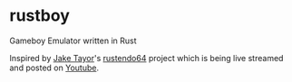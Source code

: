 # rustboy
Gameboy Emulator written in Rust

Inspired by [Jake Tayor][1]'s [rustendo64][2] project which is being live streamed and posted on [Youtube][3].

[1]: https://twitter.com/ferristweetsnow
[2]: https://github.com/yupferris/rustendo64
[3]: https://www.youtube.com/channel/UC4mpLlHn0FOekNg05yCnkzQ/videos
